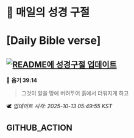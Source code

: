 # 🙏 매일의 성경 구절
# [Daily Bible verse]
## [![README에 성경구절 업데이트](https://github.com/DONGSUKA/first_test/actions/workflows/update-readme-bible.yml/badge.svg)](https://github.com/DONGSUKA/first_test/actions/workflows/update-readme-bible.yml)
<!-- START_BIBLE_VERSE -->
📖 **욥기 39:14**
> 그것이 알을 땅에 버려두어 흙에서 더워지게 하고

🕊️ _업데이트 시각: 2025-10-13 05:49:55 KST_
  <!-- END_BIBLE_VERSE -->
## GITHUB_ACTION
